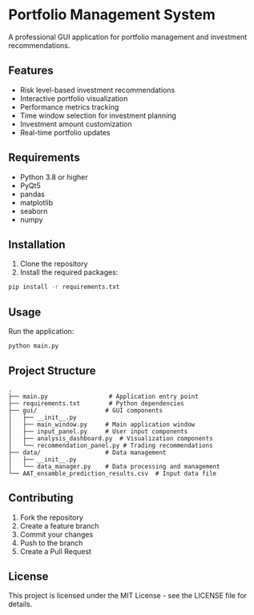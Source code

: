 # Portfolio Management System

A professional GUI application for portfolio management and investment recommendations.

## Features

- Risk level-based investment recommendations
- Interactive portfolio visualization
- Performance metrics tracking
- Time window selection for investment planning
- Investment amount customization
- Real-time portfolio updates

## Requirements

- Python 3.8 or higher
- PyQt5
- pandas
- matplotlib
- seaborn
- numpy

## Installation

1. Clone the repository
2. Install the required packages:
```bash
pip install -r requirements.txt
```

## Usage

Run the application:
```bash
python main.py
```

## Project Structure

```
.
├── main.py                 # Application entry point
├── requirements.txt        # Python dependencies
├── gui/                   # GUI components
│   ├── __init__.py
│   ├── main_window.py     # Main application window
│   ├── input_panel.py     # User input components
│   ├── analysis_dashboard.py  # Visualization components
│   └── recommendation_panel.py # Trading recommendations
├── data/                  # Data management
│   ├── __init__.py
│   └── data_manager.py    # Data processing and management
└── AAT_ensamble_prediction_results.csv  # Input data file
```

## Contributing

1. Fork the repository
2. Create a feature branch
3. Commit your changes
4. Push to the branch
5. Create a Pull Request

## License

This project is licensed under the MIT License - see the LICENSE file for details. 
